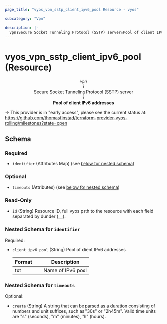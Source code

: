 ```yaml
---
page_title: "vyos_vpn_sstp_client_ipv6_pool Resource - vyos"

subcategory: "Vpn"

description: |- 
  vpn⯯Secure Socket Tunneling Protocol (SSTP) server⯯Pool of client IPv6 addresses
---
```


# vyos_vpn_sstp_client_ipv6_pool (Resource)
<center>

*vpn*  
⯯  
Secure Socket Tunneling Protocol (SSTP) server  
⯯  
**Pool of client IPv6 addresses**


</center>

-> This provider is in "early access", please see the current status at: https://github.com/thomasfinstad/terraform-provider-vyos-rolling/milestones?state=open

## Schema

### Required

- `identifier` (Attributes Map) (see [below for nested schema](#nestedatt--identifier))

### Optional

- `timeouts` (Attributes) (see [below for nested schema](#nestedatt--timeouts))

### Read-Only

- `id` (String) Resource ID, full vyos path to the resource with each field separated by dunder (`__`).

<a id="nestedatt--identifier"></a>
### Nested Schema for `identifier`

Required:

- `client_ipv6_pool` (String) Pool of client IPv6 addresses

    |Format  &emsp;|Description        |
    |----------|---------------------|
    |txt     &emsp;|Name of IPv6 pool  |


<a id="nestedatt--timeouts"></a>
### Nested Schema for `timeouts`

Optional:

- `create` (String) A string that can be [parsed as a duration](https://pkg.go.dev/time#ParseDuration) consisting of numbers and unit suffixes, such as &#34;30s&#34; or &#34;2h45m&#34;. Valid time units are &#34;s&#34; (seconds), &#34;m&#34; (minutes), &#34;h&#34; (hours).  
